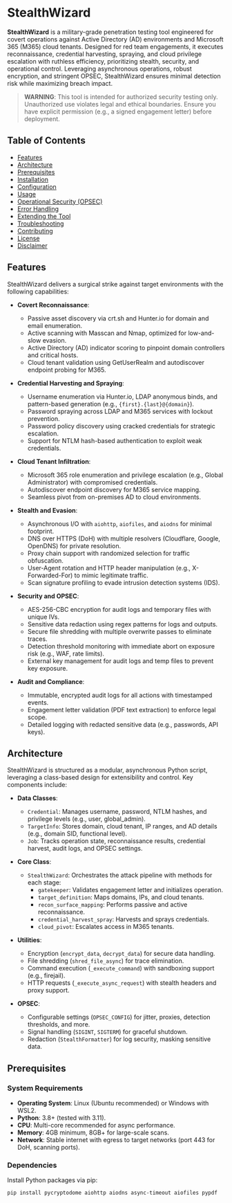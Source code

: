# StealthWizard

**StealthWizard** is a military-grade penetration testing tool engineered for covert operations against Active Directory (AD) environments and Microsoft 365 (M365) cloud tenants. Designed for red team engagements, it executes reconnaissance, credential harvesting, spraying, and cloud privilege escalation with ruthless efficiency, prioritizing stealth, security, and operational control. Leveraging asynchronous operations, robust encryption, and stringent OPSEC, StealthWizard ensures minimal detection risk while maximizing breach impact.

> **WARNING**: This tool is intended for authorized security testing only. Unauthorized use violates legal and ethical boundaries. Ensure you have explicit permission (e.g., a signed engagement letter) before deployment.

## Table of Contents
- [Features](#features)
- [Architecture](#architecture)
- [Prerequisites](#prerequisites)
- [Installation](#installation)
- [Configuration](#configuration)
- [Usage](#usage)
- [Operational Security (OPSEC)](#operational-security-opsec)
- [Error Handling](#error-handling)
- [Extending the Tool](#extending-the-tool)
- [Troubleshooting](#troubleshooting)
- [Contributing](#contributing)
- [License](#license)
- [Disclaimer](#disclaimer)

## Features

StealthWizard delivers a surgical strike against target environments with the following capabilities:

- **Covert Reconnaissance**:
  - Passive asset discovery via crt.sh and Hunter.io for domain and email enumeration.
  - Active scanning with Masscan and Nmap, optimized for low-and-slow evasion.
  - Active Directory (AD) indicator scoring to pinpoint domain controllers and critical hosts.
  - Cloud tenant validation using GetUserRealm and autodiscover endpoint probing for M365.

- **Credential Harvesting and Spraying**:
  - Username enumeration via Hunter.io, LDAP anonymous binds, and pattern-based generation (e.g., `{first}.{last}@{domain}`).
  - Password spraying across LDAP and M365 services with lockout prevention.
  - Password policy discovery using cracked credentials for strategic escalation.
  - Support for NTLM hash-based authentication to exploit weak credentials.

- **Cloud Tenant Infiltration**:
  - Microsoft 365 role enumeration and privilege escalation (e.g., Global Administrator) with compromised credentials.
  - Autodiscover endpoint discovery for M365 service mapping.
  - Seamless pivot from on-premises AD to cloud environments.

- **Stealth and Evasion**:
  - Asynchronous I/O with `aiohttp`, `aiofiles`, and `aiodns` for minimal footprint.
  - DNS over HTTPS (DoH) with multiple resolvers (Cloudflare, Google, OpenDNS) for private resolution.
  - Proxy chain support with randomized selection for traffic obfuscation.
  - User-Agent rotation and HTTP header manipulation (e.g., X-Forwarded-For) to mimic legitimate traffic.
  - Scan signature profiling to evade intrusion detection systems (IDS).

- **Security and OPSEC**:
  - AES-256-CBC encryption for audit logs and temporary files with unique IVs.
  - Sensitive data redaction using regex patterns for logs and outputs.
  - Secure file shredding with multiple overwrite passes to eliminate traces.
  - Detection threshold monitoring with immediate abort on exposure risk (e.g., WAF, rate limits).
  - External key management for audit logs and temp files to prevent key exposure.

- **Audit and Compliance**:
  - Immutable, encrypted audit logs for all actions with timestamped events.
  - Engagement letter validation (PDF text extraction) to enforce legal scope.
  - Detailed logging with redacted sensitive data (e.g., passwords, API keys).

## Architecture

StealthWizard is structured as a modular, asynchronous Python script, leveraging a class-based design for extensibility and control. Key components include:

- **Data Classes**:
  - `Credential`: Manages username, password, NTLM hashes, and privilege levels (e.g., user, global_admin).
  - `TargetInfo`: Stores domain, cloud tenant, IP ranges, and AD details (e.g., domain SID, functional level).
  - `Job`: Tracks operation state, reconnaissance results, credential harvest, audit logs, and OPSEC settings.

- **Core Class**:
  - `StealthWizard`: Orchestrates the attack pipeline with methods for each stage:
    - `gatekeeper`: Validates engagement letter and initializes operation.
    - `target_definition`: Maps domains, IPs, and cloud tenants.
    - `recon_surface_mapping`: Performs passive and active reconnaissance.
    - `credential_harvest_spray`: Harvests and sprays credentials.
    - `cloud_pivot`: Escalates access in M365 tenants.

- **Utilities**:
  - Encryption (`encrypt_data`, `decrypt_data`) for secure data handling.
  - File shredding (`shred_file_async`) for trace elimination.
  - Command execution (`_execute_command`) with sandboxing support (e.g., firejail).
  - HTTP requests (`_execute_async_request`) with stealth headers and proxy support.

- **OPSEC**:
  - Configurable settings (`OPSEC_CONFIG`) for jitter, proxies, detection thresholds, and more.
  - Signal handling (`SIGINT`, `SIGTERM`) for graceful shutdown.
  - Redaction (`StealthFormatter`) for log security, masking sensitive data.

## Prerequisites

### System Requirements
- **Operating System**: Linux (Ubuntu recommended) or Windows with WSL2.
- **Python**: 3.8+ (tested with 3.11).
- **CPU**: Multi-core recommended for async performance.
- **Memory**: 4GB minimum, 8GB+ for large-scale scans.
- **Network**: Stable internet with egress to target networks (port 443 for DoH, scanning ports).

### Dependencies
Install Python packages via pip:
```bash
pip install pycryptodome aiohttp aiodns async-timeout aiofiles pypdf
